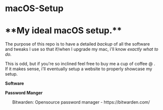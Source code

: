 # macOS-Setup

<h1>**My ideal macOS setup.**</h1>

The purpose of this repo is to have a detailed *backup* of all the software and tweaks I use so that if/when I upgrade my mac, i'll know *exactly what to do.*

This is odd, but if you're so inclined feel free to buy me a cup of coffee @ .
If it makes sense, i'll eventually setup a website to properly showcase my setup.

**Software**

**Password Manger**
<ul>Bitwarden: Opensource password manager - https://bitwarden.com/<ul>
